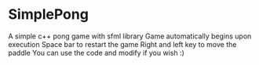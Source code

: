 # SimplePong
A simple c++ pong game with sfml library 
Game automatically begins upon execution
Space bar to restart the game
Right and left key to move the paddle
You can use the code and modify if you wish :)
